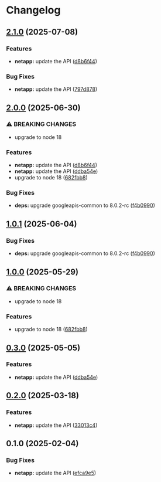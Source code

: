 # Changelog

## [2.1.0](https://github.com/googleapis/google-api-nodejs-client/compare/netapp-v2.0.0...netapp-v2.1.0) (2025-07-08)


### Features

* **netapp:** update the API ([d8b6f44](https://github.com/googleapis/google-api-nodejs-client/commit/d8b6f448171970e851222bb426a1639b58a02d88))


### Bug Fixes

* **netapp:** update the API ([797d878](https://github.com/googleapis/google-api-nodejs-client/commit/797d8784117908c0f6a5ccc681265e7a5067ee67))

## [2.0.0](https://github.com/googleapis/google-api-nodejs-client/compare/netapp-v1.0.1...netapp-v2.0.0) (2025-06-30)


### ⚠ BREAKING CHANGES

* upgrade to node 18

### Features

* **netapp:** update the API ([d8b6f44](https://github.com/googleapis/google-api-nodejs-client/commit/d8b6f448171970e851222bb426a1639b58a02d88))
* **netapp:** update the API ([ddba54e](https://github.com/googleapis/google-api-nodejs-client/commit/ddba54e7ea6593954cbcdfe8cb2e5b9f825b891f))
* upgrade to node 18 ([682fbb8](https://github.com/googleapis/google-api-nodejs-client/commit/682fbb869189ae92b3e9a194d37d0548af0c1f92))


### Bug Fixes

* **deps:** upgrade googleapis-common to 8.0.2-rc ([f4b0990](https://github.com/googleapis/google-api-nodejs-client/commit/f4b099071040cfbcfe4a2e7d487d45ee93b369e0))

## [1.0.1](https://github.com/googleapis/google-api-nodejs-client/compare/netapp-v1.0.0...netapp-v1.0.1) (2025-06-04)


### Bug Fixes

* **deps:** upgrade googleapis-common to 8.0.2-rc ([f4b0990](https://github.com/googleapis/google-api-nodejs-client/commit/f4b099071040cfbcfe4a2e7d487d45ee93b369e0))

## [1.0.0](https://github.com/googleapis/google-api-nodejs-client/compare/netapp-v0.3.0...netapp-v1.0.0) (2025-05-29)


### ⚠ BREAKING CHANGES

* upgrade to node 18

### Features

* upgrade to node 18 ([682fbb8](https://github.com/googleapis/google-api-nodejs-client/commit/682fbb869189ae92b3e9a194d37d0548af0c1f92))

## [0.3.0](https://github.com/googleapis/google-api-nodejs-client/compare/netapp-v0.2.0...netapp-v0.3.0) (2025-05-05)


### Features

* **netapp:** update the API ([ddba54e](https://github.com/googleapis/google-api-nodejs-client/commit/ddba54e7ea6593954cbcdfe8cb2e5b9f825b891f))

## [0.2.0](https://github.com/googleapis/google-api-nodejs-client/compare/netapp-v0.1.0...netapp-v0.2.0) (2025-03-18)


### Features

* **netapp:** update the API ([33013c4](https://github.com/googleapis/google-api-nodejs-client/commit/33013c48e0d7afa430a40eca1dfa4fc4bdbd2343))

## 0.1.0 (2025-02-04)


### Bug Fixes

* **netapp:** update the API ([efca9e5](https://github.com/googleapis/google-api-nodejs-client/commit/efca9e5a144376f8abca22a655e51bc50f352bcb))

